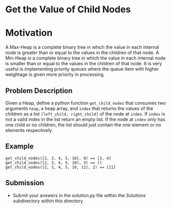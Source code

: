# Get the Value of Child Nodes

# Motivation
A Max-Heap is a complete binary tree in which the value in each internal node is greater than or equal to the values in the children of that node.
A Min-Heap is a complete binary tree in which the value in each internal node is smaller than or equal to the values in the children of that node.
It is very useful is implementing priority queues where the queue item with higher weightage is given more priority in processing.

## Problem Description 
Given a Heap, define a python function `get_child_nodes` that consumes two arguments `heap`, a heap array, and `index` that returns the values of the children as a list `[left_child, right_child]` of the node at `index`. If `index` is not a valid index in the list return an empty list. If the node at `index` only has one child or no children, the list should just contain the one element or no elements respectively.

## Example
```
get_child_nodes([2, 3, 4, 5, 10], 0) == [3, 4]
get_child_nodes([2, 3, 4, 5, 10], 3) == []
get_child_nodes([2, 3, 4, 5, 10, 11], 2) == [11]
```

## Submission
* Submit your answers in the *solution.py* file within the *Solutions* subdirectory within this directory